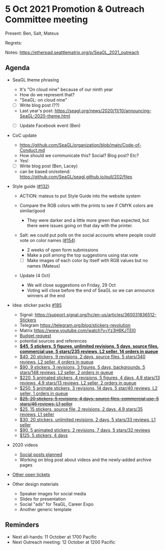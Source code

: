 # 5 Oct 2021 Promotion & Outreach Committee meeting 

Present: Ben, Salt, Mateus

Regrets: 

Notes: https://etherpad.seattlematrix.org/p/SeaGL_2021_outreach 

## Agenda 

* SeaGL theme phrasing
    - It's "On cloud nine" because of our ninth year
    - How do we represent that?
    - "SeaGL: on cloud nine"
    - [ ] Write blog post (??)
    - Last year's post: https://seagl.org/news/2020/11/10/announcing-SeaGL-2020-theme.html
    - [ ] Update Facebook event (Ben)


* CoC update
    - https://github.com/SeaGL/organization/blob/main/Code-of-Conduct.md
    - How should we communicate this? Social? Blog post? Etc?
    - Yes!
    - [ ] Write blog post (Ben, Lacey)
    - can be based on/extend: https://github.com/SeaGL/seagl.github.io/pull/202/files


* Style guide ([#132](https://github.com/SeaGL/organization/issues/132)) 
    * ACTION: mateus to put Style Guide into the website system
    * Compare the RGB colors with the prints to see if CMYK colors are similar/good
        - They were darker and a little more green than expected, but there were issues going on that day with the printer.

    * Salt: we could put polls on the social accounts where people could vote on color names ([#154](https://github.com/SeaGL/organization/issues/154))
        * 2 weeks of open form submissions
        * Make a poll among the top suggestions using star.vote
        * [ ] Make images of each color by itself with RGB values but no names (Mateus)
    * Update (4 Oct)
        * We will close suggestions on Friday, 29 Oct
        * Voting will close before the end of SeaGL so we can announce winners at the end

* Idea: sticker packs [#185](https://github.com/SeaGL/organization/issues/185)
    * Signal: https://support.signal.org/hc/en-us/articles/360031836512-Stickers 
    * Telegram https://telegram.org/blog/stickers-revolution
    * Matrix https://www.youtube.com/watch?v=Yz3H6KJTEI0
    * [Budget request](https://github.com/SeaGL/organization/issues/170)
    - potential sources and references
    - **[$45, 5 stickers, 5 figures, unlimited revisions, 5 days, source files, commercial use, 5 stars/235 reviews, L2 seller, 14 orders in queue](https://www.fiverr.com/alexlexi/create-high-quality-vector-sticker-pack-for-you)**
    - [$40, 20 stickers, 9 revisions, 2 days, source files, 5 stars/340 reviews, L2 seller, 4 orders in queue](https://www.fiverr.com/myselfrobiul/create-telegram-stickers-pack-for-your-crypto-project)
    - [$90, 9 stickers, 3 revisions, 3 figures, 5 days, backgrounds, 5 stars/148 reviews, L2 seller, 2 orders in queue](https://www.fiverr.com/bondursofia/do-unique-telegram-stickers)
    - [$220, 5 animated stickers, 4 revisions, 5 figures, 4 days, 4.9 stars/13 reviews, 4.9 stars/13 reviews, L2 seller, 2 orders in queue](https://www.fiverr.com/sweeetbee/design-and-animate-high-quality-telegram-emoji-sticker-pack-for-crypto-project)
    - [$250, 5 animate stickers, 3 revisions, 14 days, 5 star/40 reviews, L2 seller, 1 orders in queue](https://www.fiverr.com/lifesigner/make-an-animated-telegram-sticker)
    - ~~[$25, 20 stickers, 5 revisions, 4 days, source files, commercial use, 5 stars/46 reviews, L1 seller](https://www.fiverr.com/capsium/make-stickers-for-you)~~
    - [$25, 15 stickers, source file, 2 revisions, 2 days, 4.9 stars/35 reviews, L1 seller](https://www.fiverr.com/engchamara/create-telegram-stickers-for-your-crypto-project-chat-group)
    - [$30, 20 stickers, unlimited revisions, 2 days, 5 stars/33 reviews, L1 seller](https://www.fiverr.com/telegrampaw/do-telegram-chat-stikers)
    - [$90, 5 animated stickers, 2 revisions, 7 days, 5 stars/32 reviews](https://www.fiverr.com/believer435/create-animation-stickers-by-your-picture-or-gif)
    - [$125, 5 stickers, 4 days](https://l-james.com/shop/telegram-sticker-commission/)

* 2020 videos
    * [Social posts planned](https://docs.google.com/spreadsheets/d/1FIVw3tvmRjVTVYzCzHafkqaz_qtl9oR9Y2YK5dsO9DM/edit?usp=sharing)
    * Working on blog post about videos and the newly-added archive pages

* [Other open tickets](https://github.com/SeaGL/organization/issues?q=is%3Aissue+is%3Aopen+label%3AOutreach) 

* Other design materials
    * Speaker images for social media
    * Slides for presentation
    * Social "ads" for TeaGL, Career Expo
    * Another generic template


## Reminders 

* Next all-hands: 11 October at 1700 Pacific 
* Next Outreach meeting: 12 October at 1200 Pacific





















